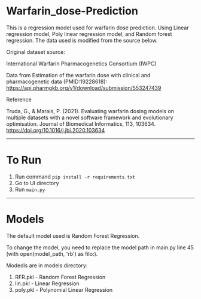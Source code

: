 # Warfarin_dose-Prediction
This is a regression model used for warfarin dose prediction. Using Linear regression model, Poly linear regression model, and Random forest regression.
The data used is modified from the source below.

Original dataset source:

International Warfarin Pharmacogenetics Consortium (IWPC)

Data from Estimation of the warfarin dose with clinical and pharmacogenetic data (PMID:19228618):
https://api.pharmgkb.org/v1/download/submission/553247439

Reference

Truda, G., & Marais, P. (2021). Evaluating warfarin dosing models on multiple datasets with a novel software framework and evolutionary optimisation. Journal of Biomedical Informatics, 113, 103634. https://doi.org/10.1016/j.jbi.2020.103634

---
# To Run
1. Run command ```pip install -r requirements.txt```
2. Go to UI directory
3. Run ```main.py```

---
# Models
The default model used is  Random Forest Regression.

To change the model, you need to replace the model path in main.py line 45 (with open(model_path, 'rb') as filo:).

Modedls are in models directory:
1. RFR.pkl - Random Forest Regression
2. lin.pkl - Linear Regression
3. poly.pkl - Polynomial Linear Regression
